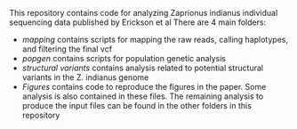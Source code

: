 This repository contains code for analyzing Zaprionus indianus individual sequencing data published by Erickson et al 
There are 4 main folders:
* *mapping* contains scripts for mapping the raw reads, calling haplotypes, and filtering the final vcf
* *popgen* contains scripts for population genetic analysis
* *structural variants* contains analysis related to potential structural variants in the Z. indianus genome
* *Figures* contains code to reproduce the figures in the paper. Some analysis is also contained in these files. The remaining analysis to produce the input files can be found in the other folders in this repository
